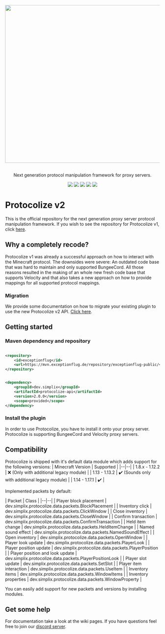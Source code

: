<div align=center>
    <img src="./protocolize-logo.webp" width="512">
    <br/><br/>
    <p>Next generation protocol manipulation framework for proxy servers.</p>
    <a href="http://ci.exceptionflug.de/job/Protocolize2/"><img src="http://ci.exceptionflug.de/buildStatus/icon?job=Protocolize2"></a>
    <a href="https://github.com/Exceptionflug/Protocolize/releases"><img src="https://img.shields.io/github/downloads/Exceptionflug/Protocolize/total?color=GREEN&label=Downloads"></a>
    <a href="https://discord.simplixsoft.com/"><img src="https://img.shields.io/discord/752533664696369204?label=Discord"></a>
    <img src="https://img.shields.io/github/license/Exceptionflug/Protocolize"></a>
    <a href="https://twitter.com/Exceptionflug"><img src="https://img.shields.io/twitter/follow/Exceptionflug?label=Twitter&style=social"></a>
</div>

# Protocolize v2

This is the official repository for the next generation proxy server protocol manipulation framework. If you wish to see
the repository for Protocolize v1, click [here](https://github.com/Exceptionflug/protocolize).

## Why a completely recode?

Protocolize v1 was already a successful approach on how to interact with the Minecraft protocol. The downsides were
severe: An outdated code base that was hard to maintain and only supported BungeeCord. All those reasons resulted in the
making of an whole new fresh code base that supports Velocity and that also takes a new approach on how to provide
mappings for all supported protocol mappings.

### Migration

We provide some documentation on how to migrate your existing plugin to use the new Protocolize v2
API. [Click here](https://github.com/Exceptionflug/protocolize/wiki/Migrating-from-Protocolize-v1).

## Getting started

### Maven dependency and repository

```xml

<repository>
    <id>exceptionflug</id>
    <url>https://mvn.exceptionflug.de/repository/exceptionflug-public/</url>
</repository>
```

```xml

<dependency>
    <groupId>dev.simplix</groupId>
    <artifactId>protocolize-api</artifactId>
    <version>2.0.0</version>
    <scope>provided</scope>
</dependency>
```

### Install the plugin

In order to use Protocolize, you have to install it onto your proxy server. Protocolize is supporting BungeeCord and
Velocity proxy servers.

## Compatibility

Protocolize is shipped with it's default data module which adds support for the following versions:
| Minecraft Version | Supported | |--|--| | 1.8.x - 1.12.2 | ❌ (Only with additional legacy module) | | 1.13 - 1.13.2 |
✔️ (Sounds only with additional legacy module) | | 1.14 - 1.17.1 | ✔️ |

Implemented packets by default:

| Packet | Class | |--|--| | Player block placement | dev.simplix.protocolize.data.packets.BlockPlacement | | Inventory
click | dev.simplix.protocolize.data.packets.ClickWindow | | Close inventory |
dev.simplix.protocolize.data.packets.CloseWindow | | Confirm transaction |
dev.simplix.protocolize.data.packets.ConfirmTransaction | | Held item change |
dev.simplix.protocolize.data.packets.HeldItemChange | | Named sound effect |
dev.simplix.protocolize.data.packets.NamedSoundEffect | | Open inventory |
dev.simplix.protocolize.data.packets.OpenWindow | | Player look update | dev.simplix.protocolize.data.packets.PlayerLook
| | Player position update | dev.simplix.protocolize.data.packets.PlayerPosition | | Player position and look update |
dev.simplix.protocolize.data.packets.PlayerPositionLook | | Player slot update |
dev.simplix.protocolize.data.packets.SetSlot | | Player item interaction | dev.simplix.protocolize.data.packets.UseItem
| | Inventory items | dev.simplix.protocolize.data.packets.WindowItems | | Inventory properties |
dev.simplix.protocolize.data.packets.WindowProperty |

You can easily add support for new packets and versions by installing modules.

## Get some help

For documentation take a look at the wiki pages. If you have questions feel free to join
our [discord server](https://discord.simplixsoft.com/).
